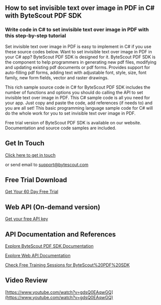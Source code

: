 ## How to set invisible text over image in PDF in C# with ByteScout PDF SDK

### Write code in C# to set invisible text over image in PDF with this step-by-step tutorial

Set invisible text over image in PDF is easy to implement in C# if you use these source codes below. Want to set invisible text over image in PDF in your C# app? ByteScout PDF SDK is designed for it. ByteScout PDF SDK is the component to help programmers in generating new pdf files, modifying and updating existing pdf documents or pdf forms. Provides support for auto-filling pdf forms, adding text with adjustable font, style, size, font family, new form fields, vector and raster drawings.

This rich sample source code in C# for ByteScout PDF SDK includes the number of functions and options you should do calling the API to set invisible text over image in PDF. This C# sample code is all you need for your app. Just copy and paste the code, add references (if needs to) and you are all set! This basic programming language sample code for C# will do the whole work for you to set invisible text over image in PDF.

Free trial version of ByteScout PDF SDK is available on our website. Documentation and source code samples are included.

## Get In Touch

[Click here to get in touch](https://bytescout.zendesk.com/hc/en-us/requests/new?subject=ByteScout%20PDF%20SDK%20Question)

or send email to [support@bytescout.com](mailto:support@bytescout.com?subject=ByteScout%20PDF%20SDK%20Question) 

## Free Trial Download

[Get Your 60 Day Free Trial](https://bytescout.com/download/web-installer?utm_source=github-readme)

## Web API (On-demand version)

[Get your free API key](https://pdf.co/documentation/api?utm_source=github-readme)

## API Documentation and References

[Explore ByteScout PDF SDK Documentation](https://bytescout.com/documentation/index.html?utm_source=github-readme)

[Explore Web API Documentation](https://pdf.co/documentation/api?utm_source=github-readme)

[Check Free Training Sessions for ByteScout%20PDF%20SDK](https://academy.bytescout.com/)

## Video Review

[https://www.youtube.com/watch?v=gdsQ0EAqwGQ](https://www.youtube.com/watch?v=gdsQ0EAqwGQ)